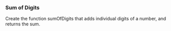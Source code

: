### Sum of Digits

Create the function sumOfDigits that adds individual digits of a number, and returns the sum.